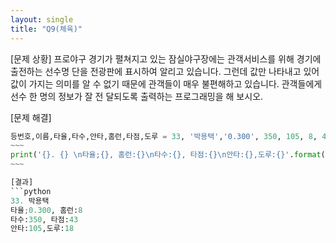 ```yaml
---
layout: single
title: "Q9(체육)"
---
```


[문제 상황]
프로야구 경기가 펼쳐지고 있는 잠실야구장에는 관객서비스를 위해 경기에 출전하는 선수명
단을 전광판에 표시하여 알리고 있습니다. 그런데 값만 나타내고 있어 값이 가지는 의미를 알
수 없기 때문에 관객들이 매우 불편해하고 있습니다. 관객들에게 선수 한 명의 정보가 잘 전
달되도록 출력하는 프로그래밍을 해 보시오.

[문제 해결]
```python
등번호,이름,타율,타수,안타,홈런,타점,도루 = 33, '박용택','0.300', 350, 105, 8, 43, 18
~~~
print('{}. {} \n타율;{}, 홈런:{}\n타수:{}, 타점:{}\n안타:{},도루:{}'.format(등번호, 이름, 타율, 홈런,타수,타점,안타,도루))
~~~

[결과]
```python
33. 박용택 
타율;0.300, 홈런:8
타수:350, 타점:43
안타:105,도루:18
